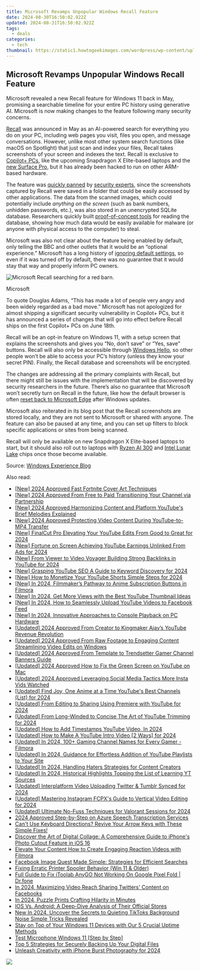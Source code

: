 ```yaml
---
title: Microsoft Revamps Unpopular Windows Recall Feature
date: 2024-08-30T16:50:02.922Z
updated: 2024-08-31T16:50:02.922Z
tags:
  - deals
categories:
  - tech
thumbnail: https://static1.howtogeekimages.com/wordpress/wp-content/uploads/2023/08/windows-11-3.jpg
---
```


## Microsoft Revamps Unpopular Windows Recall Feature

Microsoft revealed a new Recall feature for Windows 11 back in May, promising a searchable timeline for your entire PC history using generative AI. Microsoft is now making changes to the feature following many security concerns.

[Recall](https://tech-hub.techidaily.com/leveraging-chatgpt-for-effective-meditation-routines-a-step-by-step-guide/) was announced in May as an AI-powered search for everything you do on your PC, including web pages you visit, files you open, and message conversations. However, unlike most other system search functions (like macOS on Spotlight) that just scan and index your files, Recall takes screenshots of your screen and indexes the text. Recall is exclusive to [Copilot+ PCs](https://change-location.techidaily.com/how-to-stop-my-spouse-from-spying-on-my-motorola-moto-g24-drfone-by-drfone-virtual-android/), like the upcoming Snapdragon X Elite-based laptops and the [new Surface Pro](https://extra-resources.techidaily.com/enhancing-stories-through-animations-with-movie-maker/), but it has already been hacked to run on other ARM-based hardware.

 The feature was [quickly panned](https://doublepulsar.com/recall-stealing-everything-youve-ever-typed-or-viewed-on-your-own-windows-pc-is-now-possible-da3e12e9465e) by [security experts](https://www.bbc.com/news/articles/cpwwqp6nx14o), since the screenshots captured by Recall were saved in a folder that could be easily accessed by other applications. The data from the scanned images, which could potentially include _anything on the screen_ (such as bank numbers, unhidden passwords, etc.), was also stored in an unencrypted SQLite database. Researchers quickly built [proof-of-concept tools](https://github.com/xaitax/TotalRecall) for reading the database, showing how much data would be easily available for malware (or anyone with physical access to the computer) to steal.

 Microsoft was also not clear about the feature being enabled by default, only telling the BBC and other outlets that it would be an “optional experience.” Microsoft has a long history of [ignoring default settings](https://android-frp.techidaily.com/in-2024-how-can-we-bypass-nokia-c300-frp-by-drfone-android/), so even if it was turned off by default, there was no guarantee that it would stay that way and properly inform PC owners.

![Microsoft Recall searching for a red barn.](https://static1.howtogeekimages.com/wordpress/wp-content/uploads/2024/05/recall-1.png) 

Microsoft

 To quote Douglas Adams, “This has made a lot of people very angry and been widely regarded as a bad move.” Microsoft has not apologized for almost shipping a significant security vulnerability in Copilot+ PCs, but it has announced a series of changes that will go into effect before Recall ships on the first Copilot+ PCs on June 18th.

 Recall will be an opt-in feature on Windows 11, with a setup screen that explains the screenshots and gives you “No, don’t save” or “Yes, save” buttons. Recall will also only be accessible through [Windows Hello](https://extra-tips.techidaily.com/updated-capturing-brilliance-essential-angles-in-iphone-photography/), so other people won’t be able to access your PC’s history (unless they know your secret PIN). Finally, the Recall database and screenshots will be encrypted.

 The changes are addressing all the primary complaints with Recall, but there might still be issues with the implementation that will be discovered by security researchers in the future. There’s also no guarantee that Microsoft won’t secretly turn on Recall in the future, like how the default browser is often [reset back to Microsoft Edge](https://answers.microsoft.com/en-us/windows/forum/all/default-browser-keeps-changing-to-edge/25e2939d-4674-40ab-b05a-6161e2297976) after Windows updates.

 Microsoft also reiterated in its blog post that the Recall screenshots are stored locally, and they are not sent to Microsoft or shared with anyone. The feature can also be paused at any time, and you can set up filters to block specific applications or sites from being scanned.

 Recall will only be available on new Snapdragon X Elite-based laptops to start, but it should also roll out to laptops with [Ryzen AI 300](https://techidaily.com/the-way-to-recover-deleted-pictures-on-infinix-smart-8-without-backup-by-fonelab-android-recover-pictures/) and [Intel Lunar Lake](https://android-unlock.techidaily.com/in-2024-best-ways-on-how-to-unlockbypassswiperemove-vivo-y78-5g-fingerprint-lock-by-drfone-android/) chips once those become available.

 Source: [Windows Experience Blog](https://blogs.windows.com/windowsexperience/2024/06/07/update-on-the-recall-preview-feature-for-copilot-pcs/)

<ins class="adsbygoogle"
     style="display:block"
     data-ad-format="autorelaxed"
     data-ad-client="ca-pub-7571918770474297"
     data-ad-slot="1223367746"></ins>



<ins class="adsbygoogle"
     style="display:block"
     data-ad-client="ca-pub-7571918770474297"
     data-ad-slot="8358498916"
     data-ad-format="auto"
     data-full-width-responsive="true"></ins>

<span class="atpl-alsoreadstyle">Also read:</span>
<div><ul>
<li><a href="https://eaxpv-info.techidaily.com/new-2024-approved-fast-fortnite-cover-art-techniques/"><u>[New] 2024 Approved  Fast Fortnite Cover Art Techniques</u></a></li>
<li><a href="https://eaxpv-info.techidaily.com/new-2024-approved-from-free-to-paid-transitioning-your-channel-via-partnership/"><u>[New] 2024 Approved  From Free to Paid  Transitioning Your Channel via Partnership</u></a></li>
<li><a href="https://eaxpv-info.techidaily.com/new-2024-approved-harmonizing-content-and-platform-youtubes-brief-melodies-explained/"><u>[New] 2024 Approved  Harmonizing Content and Platform  YouTube's Brief Melodies Explained</u></a></li>
<li><a href="https://youtube-lab.techidaily.com/024-approved-protecting-video-content-during-youtube-to-mp4-transfer/"><u>[New] 2024 Approved  Protecting Video Content During YouTube-to-MP4 Transfer</u></a></li>
<li><a href="https://eaxpv-info.techidaily.com/new-finalcut-pro-elevating-your-youtube-edits-from-good-to-great-for-2024/"><u>[New] FinalCut Pro  Elevating Your YouTube Edits From Good to Great for 2024</u></a></li>
<li><a href="https://eaxpv-info.techidaily.com/new-fortune-on-screen-achieving-youtube-earnings-unlinked-from-ads-for-2024/"><u>[New] Fortune on Screen  Achieving YouTube Earnings Unlinked From Ads for 2024</u></a></li>
<li><a href="https://eaxpv-info.techidaily.com/new-from-viewer-to-video-voyager-building-strong-backlinks-in-youtube-for-2024/"><u>[New] From Viewer to Video Voyager  Building Strong Backlinks in YouTube for 2024</u></a></li>
<li><a href="https://eaxpv-info.techidaily.com/new-grasping-youtube-seo-a-guide-to-keyword-discovery-for-2024/"><u>[New] Grasping YouTube SEO  A Guide to Keyword Discovery for 2024</u></a></li>
<li><a href="https://eaxpv-info.techidaily.com/new-how-to-monetize-your-youtube-shorts-simple-steps-for-2024/"><u>[New] How to Monetize Your YouTube Shorts  Simple Steps for 2024</u></a></li>
<li><a href="https://eaxpv-info.techidaily.com/new-in-2024-filmmakers-pathway-to-anime-subscription-buttons-in-filmora/"><u>[New] In 2024, Filmmaker’s Pathway to Anime Subscription Buttons in Filmora</u></a></li>
<li><a href="https://eaxpv-info.techidaily.com/new-in-2024-get-more-views-with-the-best-youtube-thumbnail-ideas/"><u>[New] In 2024, Get More Views with the Best YouTube Thumbnail Ideas</u></a></li>
<li><a href="https://eaxpv-info.techidaily.com/new-in-2024-how-to-seamlessly-upload-youtube-videos-to-facebook-feed/"><u>[New] In 2024, How to Seamlessly Upload YouTube Videos to Facebook Feed</u></a></li>
<li><a href="https://video-screen-grab.techidaily.com/new-in-2024-innovative-approaches-to-console-playback-on-pc-hardware/"><u>[New] In 2024, Innovative Approaches to Console Playback on PC Hardware</u></a></li>
<li><a href="https://eaxpv-info.techidaily.com/updated-2024-approved-from-creator-to-kingmaker-ajays-youtube-revenue-revolution/"><u>[Updated] 2024 Approved  From Creator to Kingmaker  Ajay’s YouTube Revenue Revolution</u></a></li>
<li><a href="https://eaxpv-info.techidaily.com/updated-2024-approved-from-raw-footage-to-engaging-content-streamlining-video-edits-on-windows/"><u>[Updated] 2024 Approved  From Raw Footage to Engaging Content  Streamlining Video Edits on Windows</u></a></li>
<li><a href="https://eaxpv-info.techidaily.com/updated-2024-approved-from-template-to-trendsetter-gamer-channel-banners-guide/"><u>[Updated] 2024 Approved  From Template to Trendsetter  Gamer Channel Banners Guide</u></a></li>
<li><a href="https://eaxpv-info.techidaily.com/1717714323044-updated-2024-approved-how-to-fix-the-green-screen-on-youtube-on-mac/"><u>[Updated] 2024 Approved  How to Fix the Green Screen on YouTube on Mac</u></a></li>
<li><a href="https://instagram-video-files.techidaily.com/updated-2024-approved-leveraging-social-media-tactics-more-insta-vids-watched/"><u>[Updated] 2024 Approved  Leveraging Social Media Tactics  More Insta Vids Watched</u></a></li>
<li><a href="https://eaxpv-info.techidaily.com/updated-find-joy-one-anime-at-a-time-youtubes-best-channels-list-for-2024/"><u>[Updated] Find Joy, One Anime at a Time  YouTube's Best Channels (List) for 2024</u></a></li>
<li><a href="https://eaxpv-info.techidaily.com/updated-from-editing-to-sharing-using-premiere-with-youtube-for-2024/"><u>[Updated] From Editing to Sharing  Using Premiere with YouTube for 2024</u></a></li>
<li><a href="https://eaxpv-info.techidaily.com/updated-from-long-winded-to-concise-the-art-of-youtube-trimming-for-2024/"><u>[Updated] From Long-Winded to Concise  The Art of YouTube Trimming for 2024</u></a></li>
<li><a href="https://eaxpv-info.techidaily.com/updated-how-to-add-timestamps-youtube-video-in-2024/"><u>[Updated] How to Add Timestamps YouTube Video, In 2024</u></a></li>
<li><a href="https://eaxpv-info.techidaily.com/updated-how-to-make-a-youtube-intro-video-2-ways-for-2024/"><u>[Updated] How to Make A YouTube Intro Video [2 Ways] for 2024</u></a></li>
<li><a href="https://eaxpv-info.techidaily.com/updated-in-2024-100plus-gaming-channel-names-for-every-gamer-filmora/"><u>[Updated] In 2024, 100+ Gaming Channel Names for Every Gamer - Filmora</u></a></li>
<li><a href="https://eaxpv-info.techidaily.com/updated-in-2024-guidance-for-effortless-addition-of-youtube-playlists-to-your-site/"><u>[Updated] In 2024, Guidance for Effortless Addition of YouTube Playlists to Your Site</u></a></li>
<li><a href="https://eaxpv-info.techidaily.com/updated-in-2024-handling-haters-strategies-for-content-creators/"><u>[Updated] In 2024, Handling Haters  Strategies for Content Creators</u></a></li>
<li><a href="https://eaxpv-info.techidaily.com/updated-in-2024-historical-highlights-topping-the-list-of-learning-yt-sources/"><u>[Updated] In 2024, Historical Highlights  Topping the List of Learning YT Sources</u></a></li>
<li><a href="https://twitter-videos.techidaily.com/updated-interplatform-video-uploading-twitter-and-tumblr-synced-for-2024/"><u>[Updated] Interplatform Video Uploading  Twitter & Tumblr Synced for 2024</u></a></li>
<li><a href="https://instagram-clips.techidaily.com/updated-mastering-instagram-fcpxs-guide-to-vertical-video-editing-for-2024/"><u>[Updated] Mastering Instagram  FCPX's Guide to Vertical Video Editing for 2024</u></a></li>
<li><a href="https://digital-screen-recording.techidaily.com/updated-ultimate-no-fuss-techniques-for-valorant-sessions-for-2024/"><u>[Updated] Ultimate No-Fuss Techniques for Valorant Sessions for 2024</u></a></li>
<li><a href="https://extra-guidance.techidaily.com/2024-approved-step-by-step-on-azure-speech-transcription-services/"><u>2024 Approved  Step-by-Step on Azure Speech Transcription Services</u></a></li>
<li><a href="https://common-error.techidaily.com/cant-use-keyboard-directions-revive-your-arrow-keys-with-these-simple-fixes/"><u>Can't Use Keyboard Directions? Revive Your Arrow Keys with These Simple Fixes!</u></a></li>
<li><a href="https://tech-recovery.techidaily.com/discover-the-art-of-digital-collage-a-comprehensive-guide-to-iphones-photo-cutout-feature-in-ios-16/"><u>Discover the Art of Digital Collage: A Comprehensive Guide to iPhone's Photo Cutout Feature in iOS 16</u></a></li>
<li><a href="https://ai-vdieo-software.techidaily.com/elevate-your-content-how-to-create-engaging-reaction-videos-with-filmora/"><u>Elevate Your Content How to Create Engaging Reaction Videos with Filmora</u></a></li>
<li><a href="https://tech-recovery.techidaily.com/facebook-image-quest-made-simple-strategies-for-efficient-searches/"><u>Facebook Image Quest Made Simple: Strategies for Efficient Searches</u></a></li>
<li><a href="https://printer-issues.techidaily.com/fixing-erratic-printer-spooler-behavior-win-11-and-older/"><u>Fixing Erratic Printer Spooler Behavior (Win 11 & Older)</u></a></li>
<li><a href="https://fake-location.techidaily.com/full-guide-to-fix-itoolab-anygo-not-working-on-google-pixel-fold-drfone-by-drfone-virtual-android/"><u>Full Guide to Fix iToolab AnyGO Not Working On Google Pixel Fold | Dr.fone</u></a></li>
<li><a href="https://twitter-videos.techidaily.com/in-2024-maximizing-video-reach-sharing-twitters-content-on-facebooks/"><u>In 2024, Maximizing Video Reach  Sharing Twitters' Content on Facebooks</u></a></li>
<li><a href="https://fox-info.techidaily.com/in-2024-puzzle-prints-crafting-hilarity-in-minutes/"><u>In 2024, Puzzle Prints  Crafting Hilarity in Minutes</u></a></li>
<li><a href="https://tech-recovery.techidaily.com/ios-vs-android-a-deep-dive-analysis-of-their-official-stores/"><u>IOS Vs. Android: A Deep-Dive Analysis of Their Official Stores</u></a></li>
<li><a href="https://audio-shaping.techidaily.com/new-in-2024-uncover-the-secrets-to-quieting-tiktoks-background-noise-simple-tricks-revealed/"><u>New In 2024, Uncover the Secrets to Quieting TikToks Background Noise Simple Tricks Revealed</u></a></li>
<li><a href="https://win11.techidaily.com/stay-on-top-of-your-windows-11-devices-with-our-5-crucial-uptime-methods/"><u>Stay on Top of Your Windows 11 Devices with Our 5 Crucial Uptime Methods</u></a></li>
<li><a href="https://tech-revival.techidaily.com/test-microphone-windows-11-step-by-step/"><u>Test Microphone Windows 11 [Step by Step]</u></a></li>
<li><a href="https://techtrends.techidaily.com/top-5-strategies-for-securely-backing-up-your-digital-files/"><u>Top 5 Strategies for Securely Backing Up Your Digital Files</u></a></li>
<li><a href="https://some-guidance.techidaily.com/unleash-creativity-with-iphone-burst-photography-for-2024/"><u>Unleash Creativity with iPhone Burst Photography for 2024</u></a></li>
</ul></div>

<!-- affiliate ads begin -->
<a href="https://secure.2checkout.com/order/checkout.php?PRODS=2201613&QTY=1&AFFILIATE=108875&CART=1"><img src="https://www.macdvdripperpro.com/images/devices-3.png" border="0"></a>
<!-- affiliate ads end -->